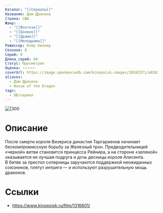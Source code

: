 ```yaml
---
Каталог: "[[Сериалы]]"
Название: Дом Дракона
Страна: США
Жанр:
  - "[[Фэнтези]]"
  - "[[Боевик]]"
  - "[[Драма]]"
  - "[[Мелодрама]]"
Режиссер: Клер Килнер
Сезонов: 0
Серий: 0
Длина_серий: 60
Статус: Просмотрен
Оценка: ⭐⭐⭐⭐⭐
coverUrl: https://image.openmoviedb.com/kinopoisk-images/10592371/e81636b8-fb18-44fb-9074-11fffe9cfc4a/orig
aliases:
  - Дом Дракона
  - House of the Dragon
tags:
  - DB/сериал
---
```


![|300](https://image.openmoviedb.com/kinopoisk-images/10592371/e81636b8-fb18-44fb-9074-11fffe9cfc4a/orig)

# Описание
После смерти короля Визериса династия Таргариенов начинает бескомпромиссную борьбу за Железный трон. Предводительницей «черной» ветви становится принцесса Рейнира, а на стороне «зеленой» оказывается ее лучшая подруга и дочь десницы короля Алисента. В битве за престол соперницы заручаются поддержкой неожиданных союзников, плетут интриги — и используют разрушительную мощь драконов.

# Ссылки
- https://www.kinopoisk.ru/film/1316601/